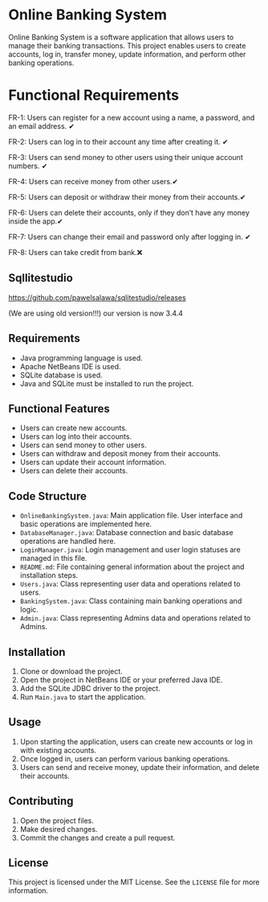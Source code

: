 # Online Banking System

Online Banking System is a software application that allows users to manage their banking transactions. This project enables users to create accounts, log in, transfer money, update information, and perform other banking operations.

# Functional Requirements
FR-1: Users can register for a new account using a name, a password, and an email address. ✔

FR-2: Users can log in to their account any time after creating it. ✔

FR-3: Users can send money to other users using their unique account numbers. ✔

FR-4: Users can receive money from other users.✔

FR-5: Users can deposit or withdraw their money from their accounts.✔

FR-6: Users can delete their accounts, only if they don’t have any money inside the app.✔

FR-7: Users can change their email and password only after logging in. ✔

FR-8: Users can take credit from bank.❌


##  Sqllitestudio   
https://github.com/pawelsalawa/sqlitestudio/releases

 (We are using old version!!!) our version is now 3.4.4



## Requirements

- Java programming language is used.
- Apache NetBeans IDE is used.
- SQLite database is used.
- Java and SQLite must be installed to run the project.

## Functional Features

- Users can create new accounts.
- Users can log into their accounts.
- Users can send money to other users.
- Users can withdraw and deposit money from their accounts.
- Users can update their account information.
- Users can delete their accounts.

## Code Structure

- `OnlineBankingSystem.java`: Main application file. User interface and basic operations are implemented here.
- `DatabaseManager.java`: Database connection and basic database operations are handled here.
- `LoginManager.java`: Login management and user login statuses are managed in this file.
- `README.md`: File containing general information about the project and installation steps.
- `Users.java`: Class representing user data and operations related to users.
- `BankingSystem.java`: Class containing main banking operations and logic.
- `Admin.java`:  Class representing Admins data and operations related to Admins.

## Installation

1. Clone or download the project.
2. Open the project in NetBeans IDE or your preferred Java IDE.
3. Add the SQLite JDBC driver to the project.
4. Run `Main.java` to start the application.

## Usage

1. Upon starting the application, users can create new accounts or log in with existing accounts.
2. Once logged in, users can perform various banking operations.
3. Users can send and receive money, update their information, and delete their accounts.

## Contributing

1. Open the project files.
2. Make desired changes.
3. Commit the changes and create a pull request.

## License

This project is licensed under the MIT License. See the `LICENSE` file for more information.




